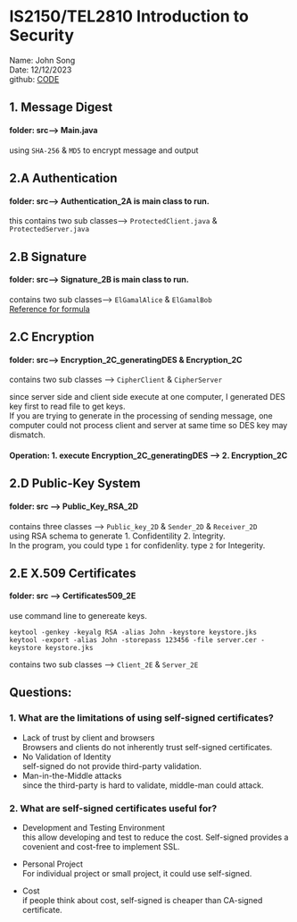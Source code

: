 # IS2150/TEL2810 Introduction to Security  

Name: John Song  
Date: 12/12/2023  
github: [CODE](https://github.com/Johncxsong/INFSCI_2150final.git)  


## 1. Message Digest  
#### folder: src--> Main.java  
using `SHA-256` & `MD5` to encrypt message and output  

## 2.A Authentication  

#### folder: src--> Authentication_2A is main class to run. 
this contains two sub classes--> `ProtectedClient.java` & `ProtectedServer.java` 


## 2.B Signature  

#### folder: src--> Signature_2B is main class to run.  
contains two sub classes--> `ElGamalAlice` & `ElGamalBob`  
[Reference for formula](https://medium.com/@shayanmakwana10/elgamal-digital-signature-scheme-860cfb177388)  


## 2.C Encryption  

#### folder: src--> Encryption_2C_generatingDES & Encryption_2C  
contains two sub classes --> `CipherClient` & `CipherServer`  

since server side and client side execute at one computer, I generated DES key first to read file to get keys.  
If you are trying to generate in the processing of sending message, one computer could not process client and server at same time so DES key may dismatch.  

#### Operation:  1. execute Encryption_2C_generatingDES --> 2. Encryption_2C   


## 2.D Public-Key System  
#### folder: src --> Public_Key_RSA_2D   
contains three classes --> `Public_key_2D` & `Sender_2D` & `Receiver_2D`  
using RSA schema to generate 1. Confidentility 2. Integrity.  
In the program, you could type `1` for confidenlity.   type `2` for Integerity.  



## 2.E   X.509 Certificates  

#### folder: src --> Certificates509_2E   

use command line to genereate keys. 
```
keytool -genkey -keyalg RSA -alias John -keystore keystore.jks  
keytool -export -alias John -storepass 123456 -file server.cer -keystore keystore.jks 
```

contains two sub classes --> `Client_2E` & `Server_2E`  


## Questions:  

### 1. What are the limitations of using self-signed certificates?  

- Lack of trust by client and browsers   
Browsers and clients do not inherently trust self-signed certificates.  
- No Validation of Identity  
self-signed do not provide third-party validation.  
- Man-in-the-Middle attacks  
since the third-party is hard to validate, middle-man could attack.  


### 2. What are self-signed certificates useful for?    
- Development and Testing Environment  
this allow developing and test to reduce the cost. Self-signed provides a covenient and cost-free to implement SSL.  

- Personal Project  
For individual project or small project, it could use self-signed.  


- Cost  
if people think about cost, self-signed is cheaper than CA-signed certificate.










